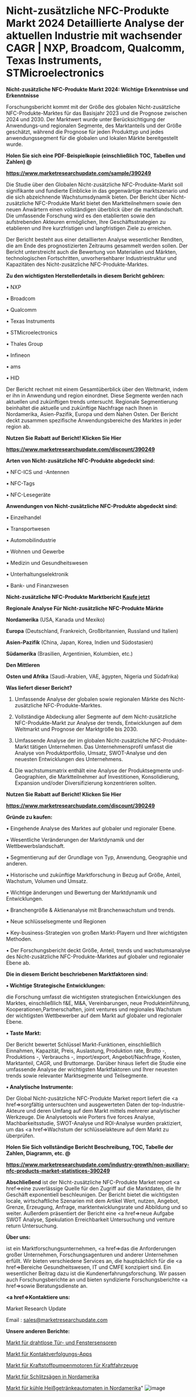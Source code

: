 # Nicht-zusätzliche NFC-Produkte Markt 2024 Detaillierte Analyse der aktuellen Industrie mit wachsender CAGR | NXP, Broadcom, Qualcomm, Texas Instruments, STMicroelectronics

<strong>Nicht-zusätzliche NFC-Produkte Markt 2024: Wichtige Erkenntnisse und Erkenntnisse</strong>

Forschungsbericht kommt mit der Größe des globalen Nicht-zusätzliche NFC-Produkte-Marktes für das Basisjahr 2023 und die Prognose zwischen 2024 und 2030. Der Marktwert wurde unter Berücksichtigung der Anwendungs-und regionalen Segmente, des Marktanteils und der Größe geschätzt, während die Prognose für jeden Produkttyp und jedes anwendungssegment für die globalen und lokalen Märkte bereitgestellt wurde.



<strong>Holen Sie sich eine PDF-Beispielkopie (einschließlich TOC, Tabellen und Zahlen) @
</strong>

<strong><a href=https://www.marketresearchupdate.com/sample/390249>

<strong>https://www.marketresearchupdate.com/sample/390249</u></font></a></strong></strong>

Die Studie über den Globalen Nicht-zusätzliche NFC-Produkte-Markt soll signifikante und fundierte Einblicke in das gegenwärtige marktszenario und die sich abzeichnende Wachstumsdynamik bieten. Der Bericht über Nicht-zusätzliche NFC-Produkte Markt bietet den Marktteilnehmern sowie den neuen Anwärtern einen vollständigen überblick über die marktlandschaft. Die umfassende Forschung wird es den etablierten sowie den aufstrebenden Akteuren ermöglichen, Ihre Geschäftsstrategien zu etablieren und Ihre kurzfristigen und langfristigen Ziele zu erreichen.

Der Bericht besteht aus einer detaillierten Analyse wesentlicher Renditen, die am Ende des prognostizierten Zeitraums gesammelt werden sollen. Der Bericht unterstreicht auch die Bewertung von Materialien und Märkten, technologischen Fortschritten, unvorhersehbarer Industriestruktur und Kapazitäten des Nicht-zusätzliche NFC-Produkte-Marktes.



<strong>Zu den wichtigsten Herstellerdetails in diesem Bericht gehören:</strong>

• NXP

• Broadcom

• Qualcomm

• Texas Instruments

• STMicroelectronics

• Thales Group

• Infineon

• ams

• HID

Der Bericht rechnet mit einem Gesamtüberblick über den Weltmarkt, indem er ihn in Anwendung und region einordnet. Diese Segmente werden nach aktuellen und zukünftigen trends untersucht. Regionale Segmentierung beinhaltet die aktuelle und zukünftige Nachfrage nach Ihnen in Nordamerika, Asien-Pazifik, Europa und dem Nahen Osten. Der Bericht deckt zusammen spezifische Anwendungsbereiche des Marktes in jeder region ab.



<strong>Nutzen Sie Rabatt auf Bericht! Klicken Sie Hier
</strong>

<strong><a href=https://www.marketresearchupdate.com/discount/390249>https://www.marketresearchupdate.com/discount/390249</b></u></font></strong></a>



<strong>Arten von Nicht-zusätzliche NFC-Produkte abgedeckt sind:</strong>

• NFC-ICS und -Antennen

• NFC-Tags

• NFC-Lesegeräte



<strong>Anwendungen von Nicht-zusätzliche NFC-Produkte abgedeckt sind:</strong>

• Einzelhandel

• Transportwesen

• Automobilindustrie

• Wohnen und Gewerbe

• Medizin und Gesundheitswesen

• Unterhaltungselektronik

• Bank- und Finanzwesen



<strong>Nicht-zusätzliche NFC-Produkte Marktbericht <a href=https://www.marketresearchupdate.com/buynow/390249>Kaufe jetzt</a></strong>



<strong>Regionale Analyse Für Nicht-zusätzliche NFC-Produkte Märkte</strong>



<strong>Nordamerika</strong> (USA, Kanada und Mexiko)



<strong>Europa</strong> (Deutschland, Frankreich, Großbritannien, Russland und Italien)



<strong>Asien-Pazifik</strong> (China, Japan, Korea, Indien und Südostasien)



<strong>Südamerika</strong> (Brasilien, Argentinien, Kolumbien, etc.)



<strong>Den Mittleren</strong> 

<strong>Osten und Afrika</strong> (Saudi-Arabien, VAE, ägypten, Nigeria und Südafrika)



<strong>Was liefert dieser Bericht?</strong>

1. Umfassende Analyse der globalen sowie regionalen Märkte des Nicht-zusätzliche NFC-Produkte-Marktes.

2. Vollständige Abdeckung aller Segmente auf dem Nicht-zusätzliche NFC-Produkte-Markt zur Analyse der trends, Entwicklungen auf dem Weltmarkt und Prognose der Marktgröße bis 2030.

3. Umfassende Analyse der im globalen Nicht-zusätzliche NFC-Produkte-Markt tätigen Unternehmen. Das Unternehmensprofil umfasst die Analyse von Produktportfolio, Umsatz, SWOT-Analyse und den neuesten Entwicklungen des Unternehmens.

4. Die wachstumsmatrix enthält eine Analyse der Produktsegmente und-Geographien, die Marktteilnehmer auf Investitionen, Konsolidierung, Expansion und/oder Diversifizierung konzentrieren sollten.



<strong>Nutzen Sie Rabatt auf Bericht! Klicken Sie Hier
</strong>

<strong><a href=https://www.marketresearchupdate.com/discount/390249>https://www.marketresearchupdate.com/discount/390249</b></u></font></strong></a>



<strong>Gründe zu kaufen:</strong>

• Eingehende Analyse des Marktes auf globaler und regionaler Ebene.

• Wesentliche Veränderungen der Marktdynamik und der Wettbewerbslandschaft.

• Segmentierung auf der Grundlage von Typ, Anwendung, Geographie und anderen.

• Historische und zukünftige Marktforschung in Bezug auf Größe, Anteil, Wachstum, Volumen und Umsatz.

• Wichtige änderungen und Bewertung der Marktdynamik und Entwicklungen.

• Branchengröße &amp; Aktienanalyse mit Branchenwachstum und trends.

• Neue schlüsselsegmente und Regionen

• Key-business-Strategien von großen Markt-Playern und Ihrer wichtigsten Methoden.

• Der Forschungsbericht deckt Größe, Anteil, trends und wachstumsanalyse des Nicht-zusätzliche NFC-Produkte-Marktes auf globaler und regionaler Ebene ab.



<strong>Die in diesem Bericht beschriebenen Marktfaktoren sind:</strong>



<strong>• Wichtige Strategische Entwicklungen:</strong>

die Forschung umfasst die wichtigsten strategischen Entwicklungen des Marktes, einschließlich f&amp;E, M&amp;A, Vereinbarungen, neue Produkteinführung, Kooperationen,Partnerschaften, joint ventures und regionales Wachstum der wichtigsten Wettbewerber auf dem Markt auf globaler und regionaler Ebene.



<strong>• Taste Markt:</strong>

Der Bericht bewertet Schlüssel Markt-Funktionen, einschließlich Einnahmen, Kapazität, Preis, Auslastung, Produktion rate, Brutto -, Produktions -, Verbrauchs -, import/export, Angebot/Nachfrage, Kosten, Marktanteil, CAGR, und Bruttomarge. Darüber hinaus liefert die Studie eine umfassende Analyse der wichtigsten Marktfaktoren und Ihrer neuesten trends sowie relevanter Marktsegmente und Teilsegmente.



<strong>• Analytische Instrumente:</strong>

Der Global Nicht-zusätzliche NFC-Produkte Market report liefert die <a href=>sorgf</a>ältig untersuchten und ausgewerteten Daten der top-Industrie-Akteure und deren Umfang auf dem Markt mittels mehrerer analytischer Werkzeuge. Die Analysetools wie Porters five forces Analyse, Machbarkeitsstudie, SWOT-Analyse und ROI-Analyse wurden praktiziert, um das <a href=>Wachstum</a> der schlüsselakteure auf dem Markt zu überprüfen.



<strong>Holen Sie Sich vollständige Bericht Beschreibung, TOC, Tabelle der Zahlen, Diagramm, etc. @ </strong>

<strong><a href=https://www.marketresearchupdate.com/industry-growth/non-auxiliary-nfc-products-market-statistices-390249>https://www.marketresearchupdate.com/industry-growth/non-auxiliary-nfc-products-market-statistices-390249</a></font></strong>



<strong>Abschließend</strong> ist der Nicht-zusätzliche NFC-Produkte Market report <a href=>eine</a> zuverlässige Quelle für den Zugriff auf die Marktdaten, die Ihr Geschäft exponentiell beschleunigen. Der Bericht bietet die wichtigsten locale, wirtschaftliche Szenarien mit dem Artikel Wert, nutzen, Angebot, Grenze, Erzeugung, Anfrage, marktentwicklungsrate und Abbildung und so weiter. Außerdem präsentiert der Bericht eine <a href=>neue</a> Aufgabe SWOT Analyse, Spekulation Erreichbarkeit Untersuchung und venture return Untersuchung.



<strong>Über uns:</strong>

 ist ein Marktforschungsunternehmen, <a href=>das</a> die Anforderungen großer Unternehmen, Forschungsagenturen und anderer Unternehmen erfüllt. Wir bieten verschiedene Services an, die hauptsächlich für die <a href=>Bereiche</a> Gesundheitswesen, IT und CMFE konzipiert sind. Ein wesentlicher Beitrag dazu ist die Kundenerfahrungsforschung. Wir passen auch Forschungsberichte an und bieten syndizierte Forschungsberichte <a href=>sowie</a> Beratungsdienste an.



<strong><a href=>Kontaktiere uns:</a></strong>

Market Research Update

Email : sales@marketresearchupdate.com



<strong>Unsere anderen Berichte:</strong>

<a href=https://www.linkedin.com/pulse/wireless-door-window-sensor-market-expected-witness>Markt für drahtlose Tür- und Fenstersensoren</a>

<a href=https://www.linkedin.com/pulse/contact-tracing-app-market-outlooks-2023-size>Markt für Kontaktverfolgungs-Apps</a>

<a href=https://www.linkedin.com/pulse/automotive-fuel-pump-motor-market-size-emerging>Markt für Kraftstoffpumpenmotoren für Kraftfahrzeuge</a>

<a href=https://www.linkedin.com/pulse/north-america-slitting-saw-market-2023>Markt für Schlitzsägen in Nordamerika</a>

<a href=https://www.linkedin.com/pulse/north-america-cool-hot-drink-vending-machine-market-size>Markt für kühle Heißgetränkeautomaten in Nordamerika</a>"
![image](https://github.com/Gayatrikarjule/Market-Analysis-361/assets/97346546/770ab21c-c00b-45a7-88da-4509f61167fe)
